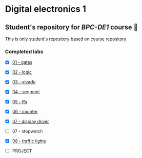 # Digital electronics 1

## Student's repository for *BPC-DE1* course :ghost:

This is only student's repository based on [course repository](https://github.com/tomas-fryza/digital-electronics-1)

### Completed labs
 - [x] [01 - gates](https://github.com/R4sp1/digital-electronics-1/blob/main/labs/01-gates/assignment.md)
 - [x] [02 - logic](https://github.com/R4sp1/digital-electronics-1/blob/main/labs/02-logic/assignment.md)
 - [x] [03 - vivado](https://github.com/R4sp1/digital-electronics-1/blob/main/labs/03-vivado/assignment.md)
 - [x] [04 - segment](https://github.com/R4sp1/digital-electronics-1/blob/main/labs/04-segment/assignment.md)
 - [x] [05 - ffs](https://github.com/R4sp1/digital-electronics-1/blob/main/labs/05-ffs/assignment.md)
 - [x] [06 - counter](https://github.com/R4sp1/digital-electronics-1/blob/main/labs/06-counter/assignment.md)
 - [x] [07 - display driver](https://github.com/R4sp1/digital-electronics-1/blob/main/labs/07-display_driver/assignment.md)
 - [ ] 07 - stopwatch
 - [x] [08 - traffic lights](https://github.com/R4sp1/digital-electronics-1/blob/main/labs/08-traffic_lights/assignment.md)
 - [ ] PROJECT
 


